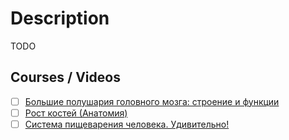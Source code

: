 # Description

TODO


## Courses / Videos

- [ ] [Большие полушария головного мозга: строение и функции](https://youtu.be/r-bzwFxRLAU)
- [ ] [Рост костей (Анатомия)](https://youtu.be/O5M78kPzM7A)
- [ ] [Система пищеварения человека. Удивительно!](https://youtu.be/gtVzJV3Sqcc)
